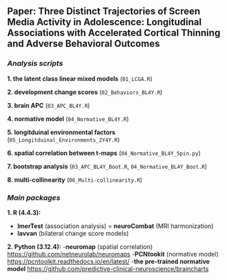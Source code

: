 ## Paper: Three Distinct Trajectories of Screen Media Activity in Adolescence: Longitudinal Associations with Accelerated Cortical Thinning and Adverse Behavioral Outcomes

### ***Analysis scripts*** ###

**1. the latent class linear mixed models** (`01_LCGA.R`)

**2. development change scores** (`02_Behaviors_BL4Y.R`)

**3. brain APC** (`03_APC_BL4Y.R`)

**4. normative model** (`04_Normative_BL4Y.R`)

**5. longitduinal environmental factors** (`05_Longitduinal_Environments_2Y4Y.R`)

**6. spatial correlation between t-maps** (`04_Normative_BL4Y_Spin.py`)

**7. bootstrap analysis** (`03_APC_BL4Y_Boot.R`, `04_Normative_BL4Y_Boot.R`)

**8. multi-collinearity** (`06_Multi-collinearity.R`)

### ***Main packages*** ###

**1. R (4.4.3):**
   - **lmerTest** (association analysis)
   = **neuroCombat** (MRI harmonization)
   - **lavvan** (bilateral change score models)

**2. Python (3.12.4):**
   -**neuromap**  (spatial correlation) https://github.com/netneurolab/neuromaps
   -**PCNtookit** (normative model) https://pcntoolkit.readthedocs.io/en/latest/
   -**the pre-trained normative model** https://github.com/predictive-clinical-neuroscience/braincharts